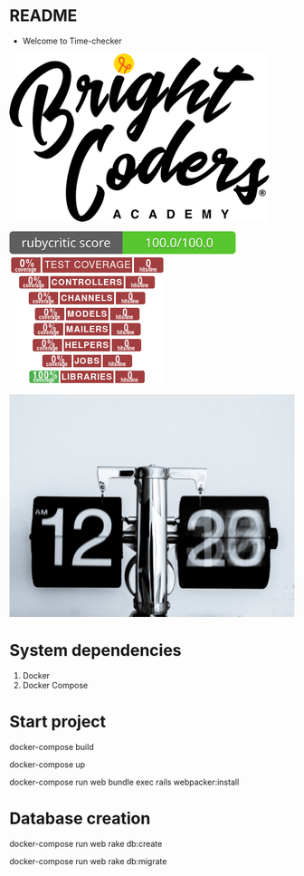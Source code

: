 # README
* Welcome to Time-checker

![BrightCoders Logo](img/logo-bc.png)

![rubycritic-badge](badges/app/rubycritic_badge_score.svg)
![coverage-badge](badges/coverage-badge.png)

![cover](img/cover.jpg)


# System dependencies
  1. Docker
  2. Docker Compose

# Start project
  docker-compose build

  docker-compose up

  docker-compose run web bundle exec rails webpacker:install

# Database creation
  
  docker-compose run web rake db:create


  docker-compose run web rake db:migrate

  <!-- docker ps

  docker exec -it container-id bash -->